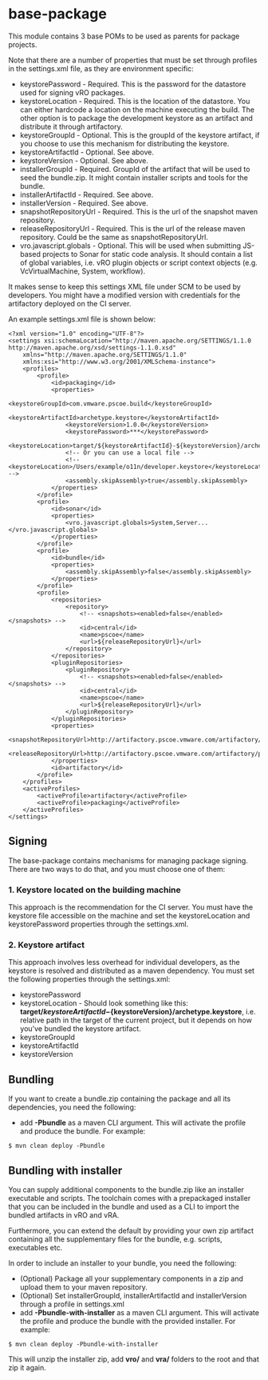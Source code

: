 # base-package
This module contains 3 base POMs to be used as parents for package projects.

Note that there are a number of properties that must be set through profiles in the settings.xml file, as they are environment specific:
* keystorePassword - Required. This is the password for the datastore used for signing vRO packages.
* keystoreLocation - Required. This is the location of the datastore. You can either hardcode a location on the machine executing the build. 
    The other option is to package the development keystore as an artifact and distribute it through artifactory.
* keystoreGroupId - Optional. This is the groupId of the keystore artifact, if you choose to use this mechanism for distributing the keystore.
* keystoreArtifactId - Optional. See above.
* keystoreVersion - Optional. See above.
* installerGroupId - Required. GroupId of the artifact that will be used to seed the bundle.zip. It might contain installer scripts and tools for the bundle.
* installerArtifactId - Required. See above.
* installerVersion - Required. See above.
* snapshotRepositoryUrl - Required. This is the url of the snapshot maven repository.
* releaseRepositoryUrl - Required. This is the url of the release maven repository. Could be the same as snapshotRepositoryUrl.
* vro.javascript.globals - Optional. This will be used when submitting JS-based projects to Sonar for static code analysis. It should contain a list of global variables, i.e. vRO plugin objects or script context objects (e.g. VcVirtualMachine, System, workflow).

It makes sense to keep this settings XML file under SCM to be used by developers. You might have a modified version with credentials for the artifactory deployed on the CI server.

An example settings.xml file is shown below:
```
<?xml version="1.0" encoding="UTF-8"?>
<settings xsi:schemaLocation="http://maven.apache.org/SETTINGS/1.1.0 http://maven.apache.org/xsd/settings-1.1.0.xsd" 
    xmlns="http://maven.apache.org/SETTINGS/1.1.0" 
    xmlns:xsi="http://www.w3.org/2001/XMLSchema-instance">
    <profiles>
        <profile>
            <id>packaging</id>
            <properties>
                <keystoreGroupId>com.vmware.pscoe.build</keystoreGroupId>
                <keystoreArtifactId>archetype.keystore</keystoreArtifactId>
                <keystoreVersion>1.0.0</keystoreVersion>
                <keystorePassword>***</keystorePassword>
                <keystoreLocation>target/${keystoreArtifactId}-${keystoreVersion}/archetype.keystore</keystoreLocation>
                <!-- Or you can use a local file -->
                <!-- <keystoreLocation>/Users/example/o11n/developer.keystore</keystoreLocation> -->
                <assembly.skipAssembly>true</assembly.skipAssembly>
            </properties>
        </profile>
        <profile>
            <id>sonar</id>
            <properties>
                <vro.javascript.globals>System,Server...</vro.javascript.globals>
            </properties>
        </profile>
        <profile>
            <id>bundle</id>
            <properties>
                <assembly.skipAssembly>false</assembly.skipAssembly>
            </properties>
        </profile>
        <profile>
            <repositories>
                <repository>
                    <!-- <snapshots><enabled>false</enabled></snapshots> -->
                    <id>central</id>
                    <name>pscoe</name>
                    <url>${releaseRepositoryUrl}</url>
                </repository>
            </repositories>
            <pluginRepositories>
                <pluginRepository>
                    <!-- <snapshots><enabled>false</enabled></snapshots> -->
                    <id>central</id>
                    <name>pscoe</name>
                    <url>${releaseRepositoryUrl}</url>
                </pluginRepository>
            </pluginRepositories>
            <properties>
                <snapshotRepositoryUrl>http://artifactory.pscoe.vmware.com/artifactory/pscoe</snapshotRepositoryUrl>
                <releaseRepositoryUrl>http://artifactory.pscoe.vmware.com/artifactory/pscoe</releaseRepositoryUrl>
            </properties>
            <id>artifactory</id>
        </profile>
    </profiles>
    <activeProfiles>
        <activeProfile>artifactory</activeProfile>
        <activeProfile>packaging</activeProfile>
    </activeProfiles>
</settings>
```

## Signing
The base-package contains mechanisms for managing package signing. There are two ways to do that, and you must choose one of them:
### 1. Keystore located on the building machine
This approach is the recommendation for the CI server. You must have the keystore file accessible on the machine and set the keystoreLocation and keystorePassword properties through the settings.xml.
### 2. Keystore artifact
This approach involves less overhead for individual developers, as the keystore is resolved and distributed as a maven dependency. You must set the following properties through the settings.xml:
* keystorePassword
* keystoreLocation - Should look something like this: **target/${keystoreArtifactId}-${keystoreVersion}/archetype.keystore**, i.e. relative path in the target of the current project, but it depends on how you've bundled the keystore artifact.
* keystoreGroupId
* keystoreArtifactId
* keystoreVersion

## Bundling
If you want to create a bundle.zip containing the package and all its dependencies, you need the following:
* add **-Pbundle** as a maven CLI argument. This will activate the profile and produce the bundle. For example:
```
$ mvn clean deploy -Pbundle
```

## Bundling with installer
You can supply additional components to the bundle.zip like an installer executable and scripts. The toolchain comes with a prepackaged installer 
that you can be included in the bundle and used as a CLI to import the bundled artifacts in vRO and vRA.  

Furthermore, you can extend the default by providing your own zip artifact containing all the supplementary files for the bundle, e.g. scripts, executables etc.

In order to include an installer to your bundle, you need the following:
* (Optional) Package all your supplementary components in a zip and upload them to your maven repository.
* (Optional) Set installerGroupId, installerArtifactId and installerVersion through a profile in settings.xml
* add **-Pbundle-with-installer** as a maven CLI argument. This will activate the profile and produce the bundle with the provided installer. For example:
```
$ mvn clean deploy -Pbundle-with-installer
```
This will unzip the installer zip, add **vro/** and **vra/** folders to the root and that zip it again.

